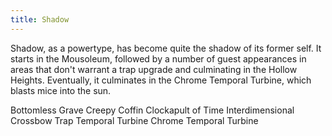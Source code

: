 ```yaml
---
title: Shadow
---
```


Shadow, as a powertype, has become quite the shadow of its former self. It starts in the Mousoleum, followed by a number of guest appearances in areas that don't warrant a trap upgrade and culminating in the Hollow Heights. Eventually, it culminates in the Chrome Temporal Turbine, which blasts mice into the sun.

Bottomless Grave
Creepy Coffin
Clockapult of Time
Interdimensional Crossbow Trap
Temporal Turbine
Chrome Temporal Turbine
